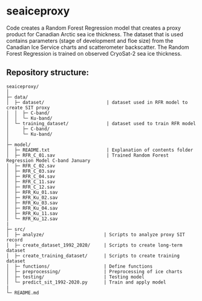 # seaiceproxy

Code creates a Random Forest Regression model that creates a proxy product for Canadian Arctic sea ice thickness. The dataset that is used contains parameters (stage of development and floe size) from the Canadian Ice Service charts and scatterometer backscatter. The Random Forest Regression is trained on observed CryoSat-2 sea ice thickness. 

## Repository structure:
```
seaiceproxy/
│
├─ data/
│  ├─ dataset/                       | dataset used in RFR model to create SIT proxy
│  │  ├─ C-band/
│  │  └─ Ku-band/
│  └─ training_dataset/              | dataset used to train RFR model
│     ├─ C-band/
│     └─ Ku-band/
│
├─ model/
│  ├─ README.txt                     | Explanation of contents folder
│  ├─ RFR_C_01.sav                   | Trained Random Forest Regression Model C-band January
│  ├─ RFR_C_02.sav		
│  ├─ RFR_C_03.sav		
│  ├─ RFR_C_04.sav		
│  ├─ RFR_C_11.sav		
│  ├─ RFR_C_12.sav		
│  ├─ RFR_Ku_01.sav		
│  ├─ RFR_Ku_02.sav		
│  ├─ RFR_Ku_03.sav		
│  ├─ RFR_Ku_04.sav		
│  ├─ RFR_Ku_11.sav		
│  └─ RFR_Ku_12.sav		
|
├─ src/
│  ├─ analyze/                      | Scripts to analyze proxy SIT record
│  ├─ create_dataset_1992_2020/     | Scripts to create long-term dataset
│  ├─ create_training_dataset/      | Scripts to create training dataset
│  ├─ functions/                    | Define functions
│  ├─ preprocessing/                | Preprocessing of ice charts
│  ├─ testing/                      | Testing model
│  └─ predict_sit_1992-2020.py      | Train and apply model
|
└─ README.md

```
